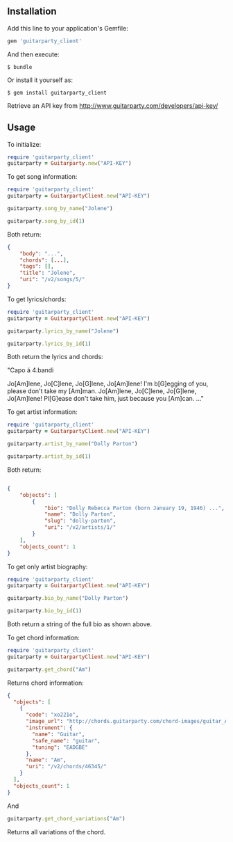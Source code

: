 
## Installation

Add this line to your application's Gemfile:

```ruby
gem 'guitarparty_client'
```

And then execute:

    $ bundle

Or install it yourself as:

    $ gem install guitarparty_client

Retrieve an API key from http://www.guitarparty.com/developers/api-key/

## Usage

To initialize:

```ruby
require 'guitarparty_client'
guitarparty = Guitarparty.new("API-KEY")
```

To get song information:

```ruby
require 'guitarparty_client'
guitarparty = GuitarpartyClient.new("API-KEY")

guitarparty.song_by_name("Jolene")

guitarparty.song_by_id(1)
```
Both return: 

```json
{
    "body": "...", 
    "chords": [...],
    "tags": [], 
    "title": "Jolene", 
    "uri": "/v2/songs/5/"
}
```

To get lyrics/chords: 


```ruby
require 'guitarparty_client'
guitarparty = GuitarpartyClient.new("API-KEY")

guitarparty.lyrics_by_name("Jolene")

guitarparty.lyrics_by_id(1)
```

Both return the lyrics and chords:

"Capo á 4.bandi

Jo[Am]lene, Jo[C]lene, Jo[G]lene, Jo[Am]lene!
I'm b[G]egging of you, please don't take my [Am]man.
Jo[Am]lene, Jo[C]lene, Jo[G]lene, Jo[Am]lene!
Pl[G]ease don't take him, just because you [Am]can.
..."

To get artist information: 

```ruby
require 'guitarparty_client'
guitarparty = GuitarpartyClient.new("API-KEY")

guitarparty.artist_by_name("Dolly Parton")

guitarparty.artist_by_id(1)
```

Both return: 

```json

{
    "objects": [
        {
            "bio": "Dolly Rebecca Parton (born January 19, 1946) ...", 
            "name": "Dolly Parton", 
            "slug": "dolly-parton", 
            "uri": "/v2/artists/1/"
        }
    ],
    "objects_count": 1
}
```

To get only artist biography: 

```ruby
require 'guitarparty_client'
guitarparty = GuitarpartyClient.new("API-KEY")

guitarparty.bio_by_name("Dolly Parton")

guitarparty.bio_by_id(1)
```

Both return a string of the full bio as shown above.

To get chord information: 

```ruby
require 'guitarparty_client'
guitarparty = GuitarpartyClient.new("API-KEY")

guitarparty.get_chord("Am")
```
Returns chord information: 

```json
{
  "objects": [
    {
      "code": "xo221o",
      "image_url": "http://chords.guitarparty.com/chord-images/guitar_Am_xo221o.png",
      "instrument": {
        "name": "Guitar",
        "safe_name": "guitar",
        "tuning": "EADGBE"
      },
      "name": "Am",
      "uri": "/v2/chords/46345/"
    }
  ],
  "objects_count": 1
}
```

And

```ruby
guitarparty.get_chord_variations("Am")
```

Returns all variations of the chord.
